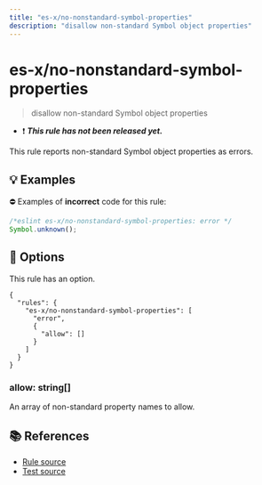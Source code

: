```yaml
---
title: "es-x/no-nonstandard-symbol-properties"
description: "disallow non-standard Symbol object properties"
---
```


# es-x/no-nonstandard-symbol-properties
> disallow non-standard Symbol object properties

- ❗ <badge text="This rule has not been released yet." vertical="middle" type="error"> ***This rule has not been released yet.*** </badge>

This rule reports non-standard Symbol object properties as errors.

## 💡 Examples

⛔ Examples of **incorrect** code for this rule:

<eslint-playground type="bad">

```js
/*eslint es-x/no-nonstandard-symbol-properties: error */
Symbol.unknown();
```

</eslint-playground>

## 🔧 Options

This rule has an option.

```jsonc
{
  "rules": {
    "es-x/no-nonstandard-symbol-properties": [
      "error",
      {
        "allow": []
      }
    ]
  }
}
```

### allow: string[]

An array of non-standard property names to allow.

## 📚 References

- [Rule source](https://github.com/eslint-community/eslint-plugin-es-x/blob/master/lib/rules/no-nonstandard-symbol-properties.js)
- [Test source](https://github.com/eslint-community/eslint-plugin-es-x/blob/master/tests/lib/rules/no-nonstandard-symbol-properties.js)
